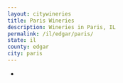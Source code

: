 ```yaml
---
layout: citywineries
title: Paris Wineries
description: Wineries in Paris, IL
permalink: /il/edgar/paris/
state: il
county: edgar
city: paris
---
```

-
